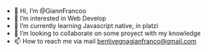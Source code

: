 - 👋 Hi, I’m @GiannFrancoo
- 👀 I’m interested in Web Develop
- 🌱 I’m currently learning Javascript native, in platzi
- 💞️ I’m looking to collaborate on some proyect with my knowledge
- 📫 How to reach me via mail <bentivegnagianfranco@gmail.com>

<!---
GiannFrancoo/GiannFrancoo is a ✨ special ✨ repository because its `README.md` (this file) appears on your GitHub profile.
You can click the Preview link to take a look at your changes.
--->
